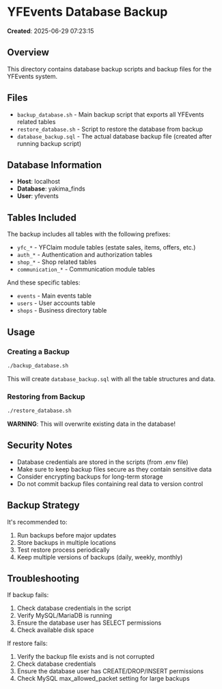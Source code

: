 # YFEvents Database Backup

**Created**: 2025-06-29 07:23:15

## Overview

This directory contains database backup scripts and backup files for the YFEvents system.

## Files

- `backup_database.sh` - Main backup script that exports all YFEvents related tables
- `restore_database.sh` - Script to restore the database from backup
- `database_backup.sql` - The actual database backup file (created after running backup script)

## Database Information

- **Host**: localhost
- **Database**: yakima_finds
- **User**: yfevents

## Tables Included

The backup includes all tables with the following prefixes:
- `yfc_*` - YFClaim module tables (estate sales, items, offers, etc.)
- `auth_*` - Authentication and authorization tables
- `shop_*` - Shop related tables
- `communication_*` - Communication module tables

And these specific tables:
- `events` - Main events table
- `users` - User accounts table
- `shops` - Business directory table

## Usage

### Creating a Backup

```bash
./backup_database.sh
```

This will create `database_backup.sql` with all the table structures and data.

### Restoring from Backup

```bash
./restore_database.sh
```

**WARNING**: This will overwrite existing data in the database!

## Security Notes

- Database credentials are stored in the scripts (from .env file)
- Make sure to keep backup files secure as they contain sensitive data
- Consider encrypting backups for long-term storage
- Do not commit backup files containing real data to version control

## Backup Strategy

It's recommended to:
1. Run backups before major updates
2. Store backups in multiple locations
3. Test restore process periodically
4. Keep multiple versions of backups (daily, weekly, monthly)

## Troubleshooting

If backup fails:
1. Check database credentials in the script
2. Verify MySQL/MariaDB is running
3. Ensure the database user has SELECT permissions
4. Check available disk space

If restore fails:
1. Verify the backup file exists and is not corrupted
2. Check database credentials
3. Ensure the database user has CREATE/DROP/INSERT permissions
4. Check MySQL max_allowed_packet setting for large backups